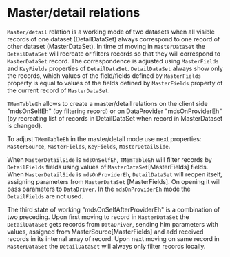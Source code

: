 # Master/detail relations


 `Master/detail` relation is a working mode of two datasets when all visible records of one dataset (DetailDataSet) always correspond to one record of other dataset (MasterDataSet). In time of moving in `MasterDataSet` the `DetailDataSet` will recreate or filters records so that they will correspond to `MasterDataSet` record. The correspondence is adjusted using `MasterFields` and `KeyFields` properties of `DetailDataSet`. `DetailDataSet` always show only the records, which values of the field/fields defined by `MasterFields` property is equal to values of the fields defined by `MasterFields` property of the current record of `MasterDataSet`.

 `TMemTableEh` allows to create a master/detail relations on the client side "mdsOnSelfEh" (by filtering record) or on DataProvider "mdsOnProviderEh" (by recreating list of records in DetailDataSet when record in MasterDataset is changed).

To adjust `TMemTableEh` in the master/detail mode use next properties: `MasterSource`, `MasterFields`, `KeyFields`, `MasterDetailSide`. 

When `MasterDetailSide` is  `mdsOnSelfEh`, `TMemTableEh` will filter records by `DetailFields` fields using values of `MasterDataSet`[MasterFields] fields. When `MasterDetailSide` is `mdsOnProviderEh`, `DetailDataSet` will reopen itself, assigning parameters from `MasterDataSet` [MasterFields]. On opening it will pass parameters to `DataDriver`. In the `mdsOnProviderEh` mode the `DetailFields` are not used. 

The third state of working "mdsOnSelfAfterProviderEh" is a combination of two preceding. Upon first moving to record in `MasterDataSet` the `DetailDataSet` gets records from `DataDriver`, sending him parameters with values, assigned from MasterSource[MasterFields] and add received records in its internal array of record. Upon next moving on same record in `MasterDataSet` the `DetailDataSet` will always only filter records locally.
